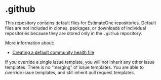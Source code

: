 # .github

This repository contains default files for EstimateOne repositories. Default files are not included in clones, packages, or downloads of individual repositories because they are stored only in the `.github` repository.

More information about:

- [Creating a default community health file](https://docs.github.com/en/communities/setting-up-your-project-for-healthy-contributions/creating-a-default-community-health-file)

If you override a single issue template, you will not inherit any other issue templates. There is no “merging” of issue templates. You are able to override issue templates, and still inherit pull request templates.
